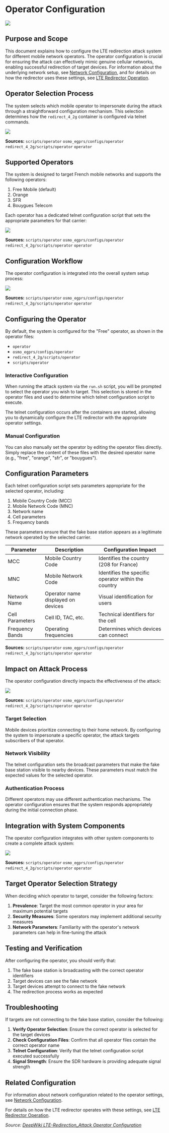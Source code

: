 # Operator Configuration

![](Operator-Configuration-1.png)

## Purpose and Scope

This document explains how to configure the LTE redirection attack system for different mobile network operators. The operator configuration is crucial for ensuring the attack can effectively mimic genuine cellular networks, enabling successful redirection of target devices. For information about the underlying network setup, see [Network Configuration](3.1-network-configuration.md), and for details on how the redirector uses these settings, see [LTE Redirector Operation](3.2-lte-redirector-operation.md).

## Operator Selection Process

The system selects which mobile operator to impersonate during the attack through a straightforward configuration mechanism. This selection determines how the `redirect_4_2g` container is configured via telnet commands.

![](Operator-Configuration-2.png)

**Sources:** `scripts/operator` `osmo_egprs/configs/operator` `redirect_4_2g/scripts/operator` `operator`

## Supported Operators

The system is designed to target French mobile networks and supports the following operators:

1. Free Mobile (default)
2. Orange
3. SFR
4. Bouygues Telecom

Each operator has a dedicated telnet configuration script that sets the appropriate parameters for that carrier:

![](Operator-Configuration-3.png)

**Sources:** `scripts/operator` `osmo_egprs/configs/operator` `redirect_4_2g/scripts/operator` `operator`

## Configuration Workflow

The operator configuration is integrated into the overall system setup process:

![](Operator-Configuration-4.png)

**Sources:** `scripts/operator` `osmo_egprs/configs/operator` `redirect_4_2g/scripts/operator` `operator`

## Configuring the Operator

By default, the system is configured for the "Free" operator, as shown in the operator files:

- `operator`
- `osmo_egprs/configs/operator`
- `redirect_4_2g/scripts/operator`
- `scripts/operator`

### Interactive Configuration

When running the attack system via the `run.sh` script, you will be prompted to select the operator you wish to target. This selection is stored in the operator files and used to determine which telnet configuration script to execute.

The telnet configuration occurs after the containers are started, allowing you to dynamically configure the LTE redirector with the appropriate operator settings.

### Manual Configuration

You can also manually set the operator by editing the operator files directly. Simply replace the content of these files with the desired operator name (e.g., "free", "orange", "sfr", or "bouygues").

## Configuration Parameters

Each telnet configuration script sets parameters appropriate for the selected operator, including:

1. Mobile Country Code (MCC)
2. Mobile Network Code (MNC)
3. Network name
4. Cell parameters
5. Frequency bands

These parameters ensure that the fake base station appears as a legitimate network operated by the selected carrier.

| Parameter       | Description                        | Configuration Impact                                |
| --------------- | ---------------------------------- | --------------------------------------------------- |
| MCC             | Mobile Country Code                | Identifies the country (208 for France)             |
| MNC             | Mobile Network Code                | Identifies the specific operator within the country |
| Network Name    | Operator name displayed on devices | Visual identification for users                     |
| Cell Parameters | Cell ID, TAC, etc.                 | Technical identifiers for the cell                  |
| Frequency Bands | Operating frequencies              | Determines which devices can connect                |

**Sources:** `scripts/operator` `osmo_egprs/configs/operator` `redirect_4_2g/scripts/operator` `operator`

## Impact on Attack Process

The operator configuration directly impacts the effectiveness of the attack:

![](Operator-Configuration-5.png)

**Sources:** `scripts/operator` `osmo_egprs/configs/operator` `redirect_4_2g/scripts/operator` `operator`

### Target Selection

Mobile devices prioritize connecting to their home network. By configuring the system to impersonate a specific operator, the attack targets subscribers of that operator.

### Network Visibility

The telnet configuration sets the broadcast parameters that make the fake base station visible to nearby devices. These parameters must match the expected values for the selected operator.

### Authentication Process

Different operators may use different authentication mechanisms. The operator configuration ensures that the system responds appropriately during the initial connection phase.

## Integration with System Components

The operator configuration integrates with other system components to create a complete attack system:

![](Operator-Configuration-6.png)

**Sources:** `scripts/operator` `osmo_egprs/configs/operator` `redirect_4_2g/scripts/operator` `operator`

## Target Operator Selection Strategy

When deciding which operator to target, consider the following factors:

1. **Prevalence**: Target the most common operator in your area for maximum potential targets
2. **Security Measures**: Some operators may implement additional security measures
3. **Network Parameters**: Familiarity with the operator's network parameters can help in fine-tuning the attack

## Testing and Verification

After configuring the operator, you should verify that:

1. The fake base station is broadcasting with the correct operator identifiers
2. Target devices can see the fake network
3. Target devices attempt to connect to the fake network
4. The redirection process works as expected

## Troubleshooting

If targets are not connecting to the fake base station, consider the following:

1. **Verify Operator Selection**: Ensure the correct operator is selected for the target devices
2. **Check Configuration Files**: Confirm that all operator files contain the correct operator name
3. **Telnet Configuration**: Verify that the telnet configuration script executed successfully
4. **Signal Strength**: Ensure the SDR hardware is providing adequate signal strength

## Related Configuration

For information about network configuration related to the operator settings, see [Network Configuration](3.1-network-configuration.md).

For details on how the LTE redirector operates with these settings, see [LTE Redirector Operation](3.2-lte-redirector-operation.md).

*Source: [DeepWiki LTE-Redirection_Attack Operator Configuration](https://deepwiki.com/AidasDir/LTE-Redirection_Attack/5-operator-configuration)* 
